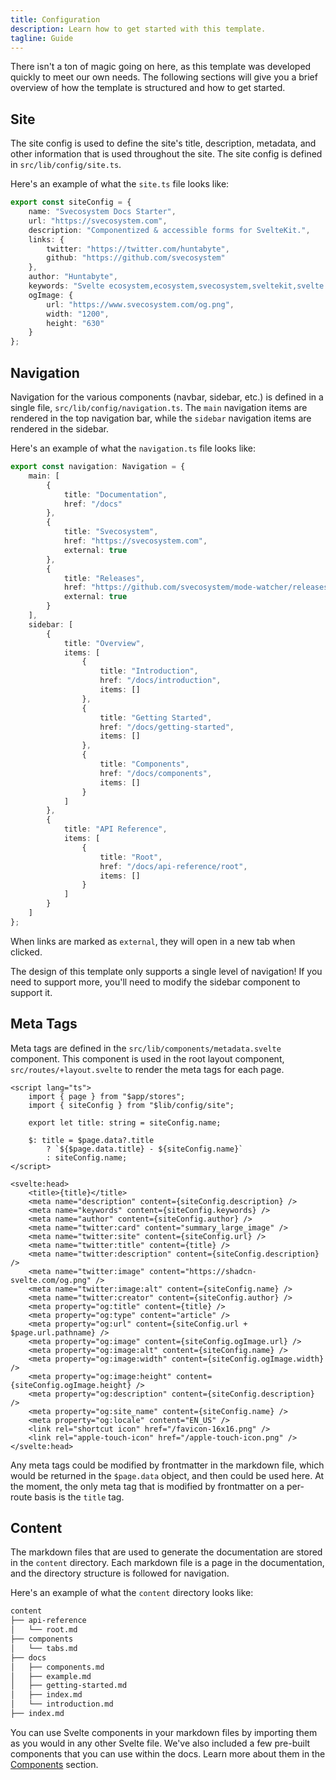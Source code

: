 ```yaml
---
title: Configuration
description: Learn how to get started with this template.
tagline: Guide
---
```


<script>
	import { Callout } from '$lib/components'
</script>

There isn't a ton of magic going on here, as this template was developed quickly to meet our own needs. The following sections will give you a brief overview of how the template is structured and how to get started.

## Site

The site config is used to define the site's title, description, metadata, and other information that is used throughout the site. The site config is defined in `src/lib/config/site.ts`.

Here's an example of what the `site.ts` file looks like:

```ts title="src/lib/config/site.ts"
export const siteConfig = {
	name: "Svecosystem Docs Starter",
	url: "https://svecosystem.com",
	description: "Componentized & accessible forms for SvelteKit.",
	links: {
		twitter: "https://twitter.com/huntabyte",
		github: "https://github.com/svecosystem"
	},
	author: "Huntabyte",
	keywords: "Svelte ecosystem,ecosystem,svecosystem,sveltekit,svelte libraries",
	ogImage: {
		url: "https://www.svecosystem.com/og.png",
		width: "1200",
		height: "630"
	}
};
```

## Navigation

Navigation for the various components (navbar, sidebar, etc.) is defined in a single file, `src/lib/config/navigation.ts`. The `main` navigation items are rendered in the top navigation bar, while the `sidebar` navigation items are rendered in the sidebar.

Here's an example of what the `navigation.ts` file looks like:

```ts title="src/lib/config/navigation.ts"
export const navigation: Navigation = {
	main: [
		{
			title: "Documentation",
			href: "/docs"
		},
		{
			title: "Svecosystem",
			href: "https://svecosystem.com",
			external: true
		},
		{
			title: "Releases",
			href: "https://github.com/svecosystem/mode-watcher/releases",
			external: true
		}
	],
	sidebar: [
		{
			title: "Overview",
			items: [
				{
					title: "Introduction",
					href: "/docs/introduction",
					items: []
				},
				{
					title: "Getting Started",
					href: "/docs/getting-started",
					items: []
				},
				{
					title: "Components",
					href: "/docs/components",
					items: []
				}
			]
		},
		{
			title: "API Reference",
			items: [
				{
					title: "Root",
					href: "/docs/api-reference/root",
					items: []
				}
			]
		}
	]
};
```

When links are marked as `external`, they will open in a new tab when clicked.

<Callout>
	The design of this template only supports a single level of navigation! If you need to support more, you'll need to modify the sidebar component to support it.
</Callout>

## Meta Tags

Meta tags are defined in the `src/lib/components/metadata.svelte` component. This component is used in the root layout component, `src/routes/+layout.svelte` to render the meta tags for each page.

```svelte title="src/lib/components/metadata.svelte"
<script lang="ts">
	import { page } from "$app/stores";
	import { siteConfig } from "$lib/config/site";

	export let title: string = siteConfig.name;

	$: title = $page.data?.title
		? `${$page.data.title} - ${siteConfig.name}`
		: siteConfig.name;
</script>

<svelte:head>
	<title>{title}</title>
	<meta name="description" content={siteConfig.description} />
	<meta name="keywords" content={siteConfig.keywords} />
	<meta name="author" content={siteConfig.author} />
	<meta name="twitter:card" content="summary_large_image" />
	<meta name="twitter:site" content={siteConfig.url} />
	<meta name="twitter:title" content={title} />
	<meta name="twitter:description" content={siteConfig.description} />
	<meta name="twitter:image" content="https://shadcn-svelte.com/og.png" />
	<meta name="twitter:image:alt" content={siteConfig.name} />
	<meta name="twitter:creator" content={siteConfig.author} />
	<meta property="og:title" content={title} />
	<meta property="og:type" content="article" />
	<meta property="og:url" content={siteConfig.url + $page.url.pathname} />
	<meta property="og:image" content={siteConfig.ogImage.url} />
	<meta property="og:image:alt" content={siteConfig.name} />
	<meta property="og:image:width" content={siteConfig.ogImage.width} />
	<meta property="og:image:height" content={siteConfig.ogImage.height} />
	<meta property="og:description" content={siteConfig.description} />
	<meta property="og:site_name" content={siteConfig.name} />
	<meta property="og:locale" content="EN_US" />
	<link rel="shortcut icon" href="/favicon-16x16.png" />
	<link rel="apple-touch-icon" href="/apple-touch-icon.png" />
</svelte:head>
```

Any meta tags could be modified by frontmatter in the markdown file, which would be returned in the `$page.data` object, and then could be used here. At the moment, the only meta tag that is modified by frontmatter on a per-route basis is the `title` tag.

## Content

The markdown files that are used to generate the documentation are stored in the `content` directory. Each markdown file is a page in the documentation, and the directory structure is followed for navigation.

Here's an example of what the `content` directory looks like:

```txt
content
├── api-reference
│   └── root.md
├── components
│   └── tabs.md
├── docs
│   ├── components.md
│   ├── example.md
│   ├── getting-started.md
│   ├── index.md
│   └── introduction.md
├── index.md
```

You can use Svelte components in your markdown files by importing them as you would in any other Svelte file. We've also included a few pre-built components that you can use within the docs. Learn more about them in the [Components](/docs/components) section.
